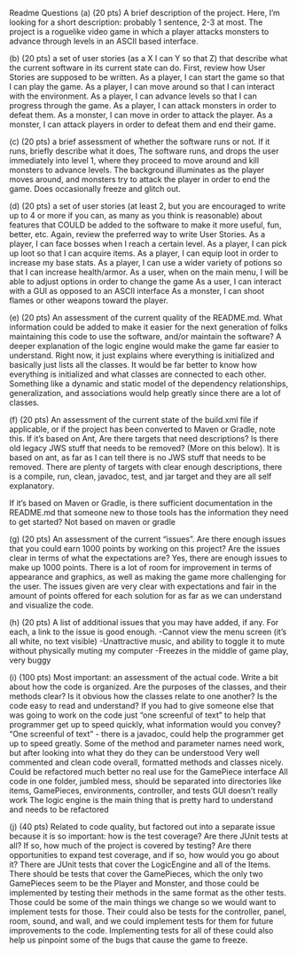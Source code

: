Readme Questions
(a) (20 pts) A brief description of the project. Here, I’m looking for a short description: probably 1 sentence, 2-3 at most.
The project is a roguelike video game in which a player attacks monsters to advance through levels in an ASCII based interface.

(b) (20 pts) a set of user stories (as a X I can Y so that Z) that describe what the current software in its current state can do. First, review how User Stories are supposed to be written.
As a player, I can start the game so that I can play the game.
As a player, I can move around so that I can interact with the environment.
As a player, I can advance levels so that I can progress through the game.
As a player, I can attack monsters in order to defeat them.
As a monster, I can move in order to attack the player.
As a monster, I can attack players in order to defeat them and end their game.

(c) (20 pts) a brief assessment of whether the software runs or not. If it runs, briefly describe what it does,
The software runs, and drops the user immediately into level 1, where they proceed to move around and kill monsters to advance levels. The background illuminates as the player moves around, and monsters try to attack the player in order to end the game. Does occasionally freeze and glitch out.

(d) (20 pts) a set of user stories (at least 2, but you are encouraged to write up to 4 or more if you can, as many as you think is reasonable) about features that COULD be added to the software to make it more useful, fun, better, etc. Again, review the preferred way to write User Stories.
As a player, I can face bosses when I reach a certain level.
As a player, I can pick up loot so that I can acquire items.
As a player, I can equip loot in order to increase my base stats.
As a player, I can use a wider variety of potions so that I can increase health/armor.
As a user, when on the main menu, I will be able to adjust options in order to change the game
As a user, I can interact with a GUI as opposed to an ASCII interface
As a monster, I can shoot flames or other weapons toward the player.

(e) (20 pts) An assessment of the current quality of the README.md. What information could be added to make it easier for the next generation of folks maintaining this code to use the software, and/or maintain the software?
A deeper explanation of the logic engine would make the game far easier to understand. Right now, it just explains where everything is initialized and basically just lists all the classes. It would be far better to know how everything is initialized and what classes are connected to each other. Something like a dynamic and static model of the dependency relationships, generalization, and associations would help greatly since there are a lot of classes.

(f) (20 pts) An assessment of the current state of the build.xml file if applicable, or if the project has been converted to Maven or Gradle, note this.
If it’s based on Ant, Are there targets that need descriptions? Is there old legacy JWS stuff that needs to be removed? (More on this below).
It is based on ant, as far as I can tell there is no JWS stuff that needs to be removed.
There are plenty of targets with clear enough descriptions, there is a compile, run, clean, javadoc, test, and jar target and they are all self explanatory.

If it’s based on Maven or Gradle, is there sufficient documentation in the README.md that someone new to those tools has the information they need to get started?
Not based on maven or gradle


(g) (20 pts) An assessment of the current “issues”. Are there enough issues that you could earn 1000 points by working on this project? Are the issues clear in terms of what the expectations are?
    Yes, there are enough issues to make up 1000 points. There is a lot of room for improvement in terms of appearance and graphics, as well as making the game more challenging for the user. The issues given are very clear with expectations and fair in the amount of points offered for each solution for as far as we can understand and visualize the code.

(h) (20 pts) A list of additional issues that you may have added, if any. For each, a link to the issue is good enough.
    -Cannot view the menu screen (it’s all white, no text visible)
    -Unattractive music, and ability to toggle it to mute without physically muting my computer
    -Freezes in the middle of game play, very buggy

(i) (100 pts) Most important: an assessment of the actual code. Write a bit about how the code is organized. Are the purposes of the classes, and their methods clear? Is it obvious how the classes relate to one another? Is the code easy to read and understand? If you had to give someone else that was going to work on the code just “one screenful of text” to help that programmer get up to speed quickly, what information would you convey?
“One screenful of text” - there is a javadoc, could help the programmer get up to speed greatly.
Some of the method  and parameter names need work, but after looking into what they do they can be understood
Very well commented and clean code overall, formatted methods and classes nicely.
Could be refactored much better
no real use for the GamePiece interface
All code in one folder, jumbled mess, should be separated into directories like items, GamePieces, environments, controller, and tests
GUI doesn’t really work
The logic engine is the main thing that is pretty hard to understand and needs to be refactored

(j) (40 pts) Related to code quality, but factored out into a separate issue because it is so important: how is the test coverage? Are there JUnit tests at all? If so, how much of the project is covered by testing? Are there opportunities to expand test coverage, and if so, how would you go about it?
There are JUnit tests that cover the LogicEngine and all of the Items. There should be tests that cover the GamePieces, which the only two GamePieces seem to be the Player and Monster, and those could be implemented by testing their methods in the same format as the other tests. Those could be some of the main things we change so we would want to implement tests for those. Their could also be tests for the controller, panel, room, sound, and wall, and we could implement tests for them for future improvements to the code. Implementing tests for all of these could also help us pinpoint some of the bugs that cause the game to freeze.
